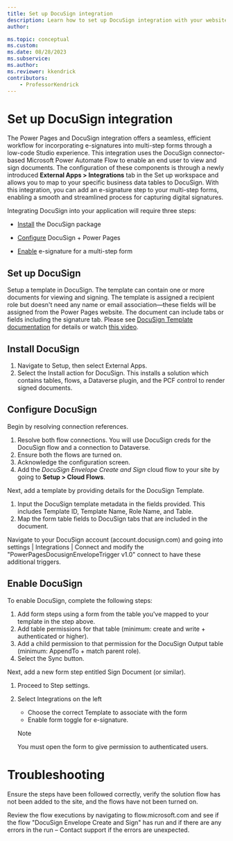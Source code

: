 ```yaml
---
title: Set up DocuSign integration
description: Learn how to set up DocuSign integration with your website. Include document generation and e-signature functionality in multi-step forms using DocuSign in Power Pages.
author: 

ms.topic: conceptual
ms.custom: 
ms.date: 08/28/2023
ms.subservice:
ms.author: 
ms.reviewer: kkendrick
contributors:
    - ProfessorKendrick
---
```

# Set up DocuSign integration

The Power Pages and DocuSign integration offers a seamless, efficient workflow for incorporating e-signatures into multi-step forms through a low-code Studio experience. This integration uses the DocuSign connector-based Microsoft Power Automate Flow to enable an end user to view and sign documents. The configuration of these components is through a newly introduced **External Apps > Integrations** tab in the Set up workspace and allows you to map to your specific business data tables to DocuSign. With this integration, you can add an e-signature step to your multi-step forms, enabling a smooth and streamlined process for capturing digital signatures.

Integrating DocuSign into your application will require three steps:

- [Install](#install-docusign) the DocuSign package

- [Configure](#configure-docusign) DocuSign + Power Pages

- [Enable](#enable-docusign) e-signature for a multi-step form

## Set up DocuSign

Setup a template in DocuSign. The template can contain one or more documents for viewing and signing. The template is assigned a recipient role but doesn't need any name or email association—these fields will be assigned from the Power Pages website. The document can include tabs or fields including the signature tab. Please see [DocuSign Template documentation](https://support.docusign.com/s/document-item?language=en_US&bundleId=xry1643227563338&topicId=uab1578456394214.html&_LANG=enus) for details or watch [this video](https://support.docusign.com/s/articles/Create-a-DocuSign-Template?language=en_US).

## Install DocuSign

1. Navigate to Setup, then select External Apps.
1. Select the Install action for DocuSign. This installs a solution which contains tables, flows, a Dataverse plugin, and the PCF control to render signed documents.

## Configure DocuSign

Begin by resolving connection references.

1. Resolve both flow connections. You will use DocuSign creds for the DocuSign flow and a connection to Dataverse.
1. Ensure both the flows are turned on.
1. Acknowledge the configuration screen.
1. Add the *DocuSign Envelope Create and Sign* cloud flow to your site by going to **Setup > Cloud Flows**.

Next, add a template by providing details for the DocuSign Template.

1. Input the DocuSign template metadata in the fields provided. This includes Template ID, Template Name, Role Name, and Table.
1. Map the form table fields to DocuSign tabs that are included in the document.

Navigate to your DocuSign account (account.docusign.com) and going into settings \| Integrations \| Connect and modify the "PowerPagesDocusignEnvelopeTrigger v1.0" connect to have these additional triggers.

## Enable DocuSign

To enable DocuSign, complete the following steps:

1. Add form steps using a form from the table you've mapped to your template in the step above.
1. Add table permissions for that table (minimum: create and write + authenticated or higher).
1. Add a child permission to that permission for the DocuSign Output table (minimum: AppendTo + match parent role).
1. Select the Sync button.

Next, add a new form step entitled Sign Document (or similar).

1. Proceed to Step settings.
1. Select Integrations on the left
    - Choose the correct Template to associate with the form
    - Enable form toggle for e-signature.

    > [!NOTE] 
    > You must open the form to give permission to authenticated users.

# Troubleshooting

Ensure the steps have been followed correctly, verify the solution flow has not been added to the site, and the flows have not been turned on.

Review the flow executions by navigating to flow.microsoft.com and see if the flow "DocuSign Envelope Create and Sign" has run and if there are any errors in the run – Contact support if the errors are unexpected.
